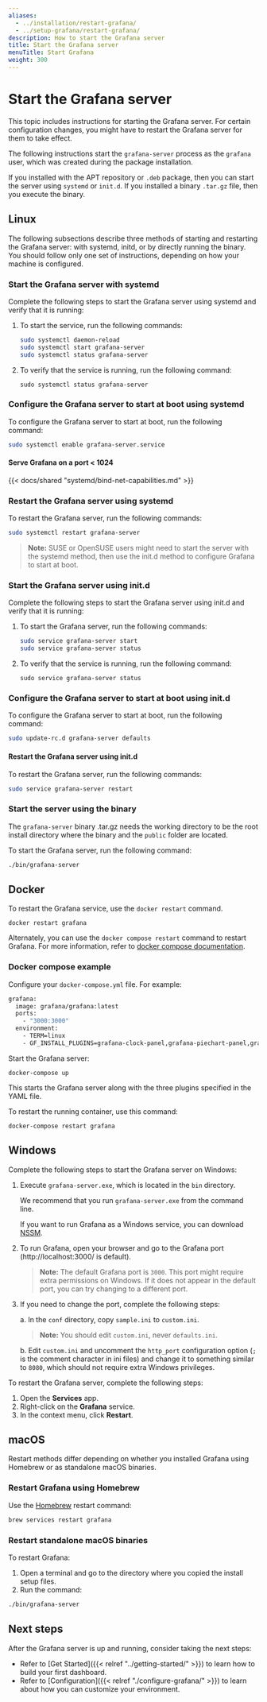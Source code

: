 ```yaml
---
aliases:
  - ../installation/restart-grafana/
  - ../setup-grafana/restart-grafana/
description: How to start the Grafana server
title: Start the Grafana server
menuTitle: Start Grafana
weight: 300
---
```


# Start the Grafana server

This topic includes instructions for starting the Grafana server. For certain configuration changes, you might have to restart the Grafana server for them to take effect.

The following instructions start the `grafana-server` process as the `grafana` user, which was created during the package installation.

If you installed with the APT repository or `.deb` package, then you can start the server using `systemd` or `init.d`. If you installed a binary `.tar.gz` file, then you execute the binary.

## Linux

The following subsections describe three methods of starting and restarting the Grafana server: with systemd, initd, or by directly running the binary. You should follow only one set of instructions, depending on how your machine is configured.

### Start the Grafana server with systemd

Complete the following steps to start the Grafana server using systemd and verify that it is running:

1. To start the service, run the following commands:

   ```bash
   sudo systemctl daemon-reload
   sudo systemctl start grafana-server
   sudo systemctl status grafana-server
   ```

1. To verify that the service is running, run the following command:

   ```
   sudo systemctl status grafana-server
   ```

### Configure the Grafana server to start at boot using systemd

To configure the Grafana server to start at boot, run the following command:

```bash
sudo systemctl enable grafana-server.service
```

#### Serve Grafana on a port < 1024

{{< docs/shared "systemd/bind-net-capabilities.md" >}}

### Restart the Grafana server using systemd

To restart the Grafana server, run the following commands:

```bash
sudo systemctl restart grafana-server
```

> **Note:** SUSE or OpenSUSE users might need to start the server with the systemd method, then use the init.d method to configure Grafana to start at boot.

### Start the Grafana server using init.d

Complete the following steps to start the Grafana server using init.d and verify that it is running:

1. To start the Grafana server, run the following commands:

   ```bash
   sudo service grafana-server start
   sudo service grafana-server status
   ```

1. To verify that the service is running, run the following command:

   ```
   sudo service grafana-server status
   ```

### Configure the Grafana server to start at boot using init.d

To configure the Grafana server to start at boot, run the following command:

```bash
sudo update-rc.d grafana-server defaults
```

#### Restart the Grafana server using init.d

To restart the Grafana server, run the following commands:

```bash
sudo service grafana-server restart
```

### Start the server using the binary

The `grafana-server` binary .tar.gz needs the working directory to be the root install directory where the binary and the `public` folder are located.

To start the Grafana server, run the following command:

```bash
./bin/grafana-server
```

## Docker

To restart the Grafana service, use the `docker restart` command.

`docker restart grafana`

Alternately, you can use the `docker compose restart` command to restart Grafana. For more information, refer to [docker compose documentation](https://docs.docker.com/compose/).

### Docker compose example

Configure your `docker-compose.yml` file. For example:

```bash
grafana:
  image: grafana/grafana:latest
  ports:
    - "3000:3000"
  environment:
    - TERM=linux
    - GF_INSTALL_PLUGINS=grafana-clock-panel,grafana-piechart-panel,grafana-polystat-panel
```

Start the Grafana server:

`docker-compose up`

This starts the Grafana server along with the three plugins specified in the YAML file.

To restart the running container, use this command:

`docker-compose restart grafana`

## Windows

Complete the following steps to start the Grafana server on Windows:

1. Execute `grafana-server.exe`, which is located in the `bin` directory.

   We recommend that you run `grafana-server.exe` from the command line.

   If you want to run Grafana as a Windows service, you can download [NSSM](https://nssm.cc/).

1. To run Grafana, open your browser and go to the Grafana port (http://localhost:3000/ is default).

   > **Note:** The default Grafana port is `3000`. This port might require extra permissions on Windows. If it does not appear in the default port, you can try changing to a different port.

1. If you need to change the port, complete the following steps:

   a. In the `conf` directory, copy `sample.ini` to `custom.ini`.

   > **Note:** You should edit `custom.ini`, never `defaults.ini`.

   b. Edit `custom.ini` and uncomment the `http_port` configuration option (`;` is the comment character in ini files) and change it to something similar to `8080`, which should not require extra Windows privileges.

To restart the Grafana server, complete the following steps:

1. Open the **Services** app.
1. Right-click on the **Grafana** service.
1. In the context menu, click **Restart**.

## macOS

Restart methods differ depending on whether you installed Grafana using Homebrew or as standalone macOS binaries.

### Restart Grafana using Homebrew

Use the [Homebrew](http://brew.sh/) restart command:

```bash
brew services restart grafana
```

### Restart standalone macOS binaries

To restart Grafana:

1. Open a terminal and go to the directory where you copied the install setup files.
1. Run the command:

```bash
./bin/grafana-server
```

## Next steps

After the Grafana server is up and running, consider taking the next steps:

- Refer to [Get Started]({{< relref "../getting-started/" >}}) to learn how to build your first dashboard.
- Refer to [Configuration]({{< relref "./configure-grafana/" >}}) to learn about how you can customize your environment.
